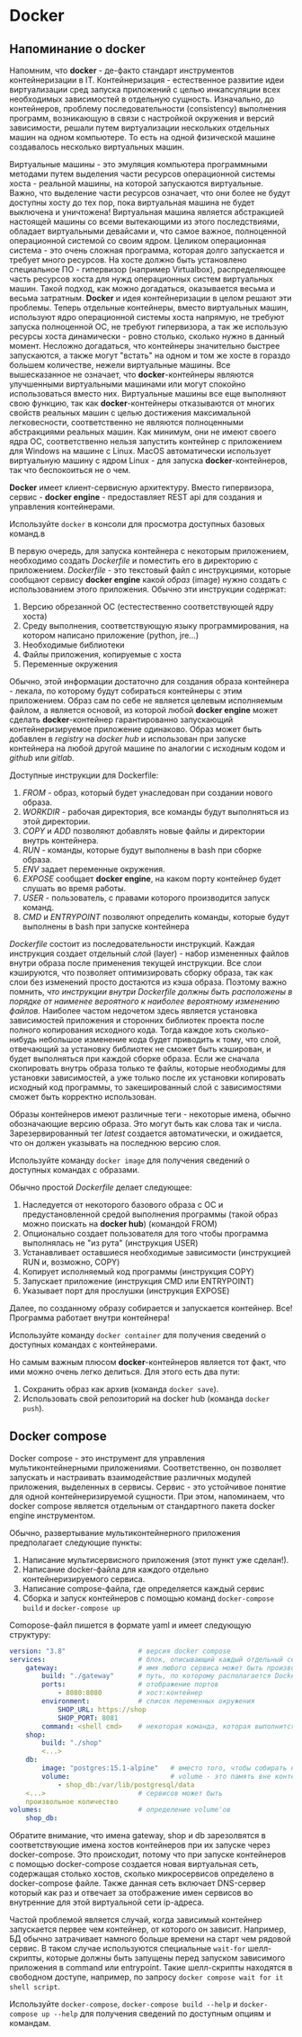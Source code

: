 # Docker

## Напоминание о docker

Напомним, что **docker** - де-факто стандарт инструментов контейнеризации в IT. Контейнеризация - естественное развитие идеи виртуализации сред запуска приложений с целью инкапсуляции всех необходимых зависимостей в отдельную сущность. Изначально, до контейнеров, проблему последовательности (consistency) выполнения программ, возникающую в связи с настройкой окружения и версий зависимости, решали путем виртуализации нескольких отдельных машин на одном компьютере. То есть на одной физической машине создавалось несколько виртуальных машин. 

Виртуальные машины - это эмуляция компьютера программными методами путем выделения части ресурсов операционной системы хоста - реальной машины, на которой запускаются виртуальные. Важно, что выделение части ресурсов означает, что они более не будут доступны хосту до тех пор, пока виртуальная машина не будет выключена и уничтожена! Виртуальная машина является абстракцией настоящей машины со всеми вытекающими из этого последствиями, обладает виртуальными девайсами и, что самое важное, полноценной операционной системой со своим ядром. Целиком операционная система - это очень сложная программа, которая долго запускается и требует много ресурсов. На хосте должно быть установлено специальное ПО - гипервизор (например Virtualbox), распределяющее часть ресурсов хоста для нужд операционных систем виртуальных машин. Такой подход, как можно догадаться, оказывается весьма и весьма затратным. **Docker** и идея контейнеризации в целом решают эти проблемы. Теперь отдельные контейнеры, вместо виртуальных машин, используют ядро операционной системы хоста напрямую, не требуют запуска полноценной ОС, не требуют гипервизора, а так же использую ресурсы хоста динамически - ровно столько, сколько нужно в данный момент. Несложно догадаться, что контейнеры значительно быстрее запускаются, а также могут "встать" на одном и том же хосте в гораздо большем количестве, нежели виртуальные машины. Все вышесказанное не означает, что **docker**-контейнеры являются улучшенными виртуальными машинами или могут спокойно использоваться вместо них. Виртуальные машины все еще выполняют свою функцию, так как **docker**-контейнеры отказываются от многих свойств реальных машин с целью достижения максимальной легковесности, соответственно не являются полноценными абстракциями реальных машин. Как минимум, они не имеют своего ядра ОС, соответственно нельзя запустить контейнер с приложением для Windows на машине с Linux. MacOS автоматически использует виртуальную машину с ядром Linux - для запуска **docker**-контейнеров, так что беспокоиться не о чем.

**Docker** имеет клиент-сервисную архитектуру. Вместо гипервизора, сервис - **docker engine** - предоставляет REST api для создания и управления контейнерами. 

Используйте `docker` в консоли для просмотра доступных базовых команд.в

В первую очередь, для запуска контейнера с некоторым приложением, необходимо создать *Dockerfile* и поместить его в директорию с приложением. *Dockerfile* - это текстовый файл с инструкциями, которые сообщают сервису **docker engine** какой *образ* (image) нужно создать с использованием этого приложения. Обычно эти инструкции содержат:

1. Версию обрезанной ОС (естестественно соответствующей ядру хоста)
2. Среду выполнения, соответствующую языку программирования, на котором написано приложение (python, jre...)
3. Необходимые библиотеки
4. Файлы приложения, копируемые с хоста
5. Переменные окружения

Обычно, этой информации достаточно для создания образа контейнера - лекала, по которому будут собираться контейнеры с этим приложением. Образ сам по себе не является целевым исполняемым файлом, а является основой, из которой любой **docker engine** может сделать **docker**-контейнер гарантированно запускающий контейнеризируемое приложение одинаково. Образ может быть добавлен в *registry* на *docker hub* и использован при запуске контейнера на любой другой машине по аналогии с исходным кодом и *github* или *gitlab*.

Доступные инструкции для Dockerfile:

1. *FROM* - образ, который будет унаследован при создании нового образа.
2. *WORKDIR* - рабочая директория, все команды будут выполняться из этой директории.
3. *COPY* и *ADD* позволяют добавлять новые файлы и директории внутрь контейнера.
4. *RUN* - команды, которые будут выполнены в bash при сборке образа.
5. *ENV* задает переменные окружения.
6. *EXPOSE* сообщает **docker engine**, на каком порту контейнер будет слушать во время работы.
7. *USER* - пользователь, с правами которого производится запуск команд.
8. *CMD* и *ENTRYPOINT* позволяют определить команды, которые будут выполнены в bash при запуске контейнера

*Dockerfile* состоит из последовательности инструкций. Каждая инструкция создает отдельный *слой* (layer) - набор измененных файлов внутри образа после применения текущей инструкции. Все слои кэшируются, что позволяет оптимизировать сборку образа, так как слои без изменений просто достаются из кэша образа. Поэтому важно помнить, *что инструкции внутри Dockerfile должны быть расположены в порядке от наименее вероятного к наиболее вероятному изменению файлов.* Наиболее частом недочетом здесь является установка зависимостей приложения и сторонних библиотек проекта после полного копирования исходного кода. Тогда каждое хоть сколько-нибудь небольшое изменение кода будет приводить к тому, что слой, отвечающий за установку библиотек не сможет быть кэширован, и будет выполняться при каждой сборке образа. Если же сначала скопировать внутрь образа только те файлы, которые необходимы для установки зависимостей, а уже только после их установки копировать исходный код программы, то закешированный слой с зависимостями сможет быть корректно использован.

Образы контейнеров имеют различные теги - некоторые имена, обычно обозначающие версию образа. Это могут быть как слова так и числа. Зарезервированный тег *latest* создается автоматически, и ожидается, что он должен указывать на последнюю версию слоя. 

Используйте команду `docker image` для получения сведений о доступных командах с образами.

Обычно простой *Dockerfile* делает следующее:

1. Наследуется от некоторого базового образа с ОС и предустановленной средой выполнения программы (такой образ можно поискать на **docker hub**) (командой FROM)
2. Опционально создает пользователя для того чтобы программа выполнялась не "из рута" (инструкция USER)
3. Устанавливает оставшиеся необходимые зависимости (инструкцией RUN и, возможно, COPY)
4. Копирует исполняемый код программы (инструкция COPY)
5. Запускает приложение (инструкция CMD или ENTRYPOINT)
6. Указывает порт для прослушки (инструкция EXPOSE)

Далее, по созданному образу собирается и запускается контейнер. Все! Программа работает внутри контейнера!
 
Используйте команду `docker container` для получения сведений о доступных командах с контейнерами.

Но самым важным плюсом **docker**-контейнеров является тот факт, что ими можно очень легко делиться. Для этого есть два пути:

1. Сохранить образ как архив (команда `docker save`).
2. Использовать свой репозиторий на docker hub (команда `docker push`).

## Docker compose

Docker compose - это инструмент для управления мультиконтейнерными приложениями. Соответственно, он позволяет запускать и настраивать взаимодействие различных модулей приложения, выделенных в сервисы. Сервис - это устойчивое понятие для одной контейнеризируемой сущности. При этом, напоминаем, что docker compose является отдельным от стандартного пакета docker engine инструментом.

Обычно, развертывание мультиконтейнерного приложения предполагает следующие пункты:

1. Написание мультисервисного приложения (этот пункт уже сделан!).
2. Написание docker-файла для каждого отдельно контейнеризируемого сервиса.
3. Написание compose-файла, где определяется каждый сервис
4. Сборка и запуск контейнеров с помощью команд `docker-compose build` и `docker-compose up`

Comopose-файл пишется в формате yaml и имеет следующую структуру:

```yaml
version: "3.8"                  # версия docker compose
services:                       # блок, описывающий каждый отдельный сервис
    gateway:                    # имя любого сервиса может быть произвольным, но обычно отражает его суть
        build: "./gateway"      # путь, по которому располагается Dockerfile этого сервиса
        ports:                  # отображение портов
            - 8080:8080         # хост:контейнер
        environment:            # список переменных окружения
            SHOP_URL: https://shop
            SHOP_PORT: 8081
        command: <shell cmd>    # некоторая команда, которая выполнится вместо CMD Dockerfile'а. 
    shop:
        build: "./shop"
        <...>
    db:
        image: "postgres:15.1-alpine"   # вместо того, чтобы собирать новый образ, можно использовать готовый публичный, например для БД.
        volume:                         # volume - это память вне контейра для хранения персистентных данных. Тут указывается volume для конкретного этого сервиса.
            - shop_db:/var/lib/postgresql/data
    <...>                       # сервисов может быть 
    произвольное количество
volumes:                        # определение volume'ов
    shop_db:   
```

Обратите внимание, что имена gateway, shop и db зарезолвятся в соответствующие имена хостов контейнеров при их запуске через docker-compose. Это происходит, потому что при запуске контейнеров с помощью docker-compose создается новая виртуальная сеть, содержащая столько хостов, сколько микросервисов определено в docker-compose файле. Также данная сеть включает DNS-сервер который как раз и отвечает за отображение имен сервисов во внутренние для этой виртуальной сети ip-адреса.  

Частой проблемой является случай, когда зависимый контейнер запускается первее чем контейнер, от которого он зависит. Например, БД обычно затрачивает намного больше времени на старт чем рядовой сервис. В таком случае используются специальные `wait-for` шелл-скрипты, которые должны быть запущены перед запуском зависимого приложения в command или entrypoint. Такие шелл-скрипты находятся в свободном доступе, например, по запросу `docker compose wait for it shell script`.

Используйте `docker-compose`, `docker-compose build --help` и `docker-compose up --help` для получения сведений по доступным опциям и командам.